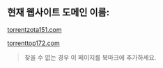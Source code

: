 ## 현재 웹사이트 도메인 이름:

[torrentzota151.com](https://torrentzota151.com)

[torrenttop172.com](https://torrenttop172.com)


> 찾을 수 없는 경우 이 페이지를 북마크에 추가하세요.
